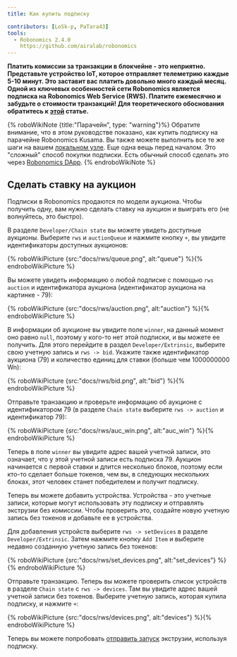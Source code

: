 ```yaml
---
title: Как купить подписку

contributors: [LoSk-p, PaTara43]
tools:
  - Robonomics 2.4.0
    https://github.com/airalab/robonomics
---
```


**Платить комиссии за транзакции в блокчейне - это неприятно. Представьте устройство IoT, которое отправляет телеметрию каждые 5-10 минут. Это заставит вас платить довольно много каждый месяц. Одной из ключевых особенностей сети Robonomics является подписка на Robonomics Web Service (RWS). Платите ежемесячно и забудьте о стоимости транзакций! Для теоретического обоснования обратитесь к [этой](https://blog.aira.life/rws-overview-part-2-heterogeneous-tokenomics-afc209cc855) статье.**


{% roboWikiNote {title:"Парачейн", type: "warning"}%}   Обратите внимание, что в этом руководстве показано, как купить подписку на парачейне Robonomics Kusama. Вы также можете выполнить все те же шаги на вашем [локальном узле](/docs/run-dev-node).
Еще одна вещь перед началом. Это "сложный" способ покупки подписки. Есть обычный способ сделать это через [Robonomics DApp](https://dapp.robonomics.network/#/).
{% endroboWikiNote %}

## Сделать ставку на аукцион

Подписки в Robonomics продаются по модели аукциона. Чтобы получить одну, вам нужно сделать ставку на аукцион и выиграть его (не волнуйтесь, это быстро).

В разделе `Developer/Chain state` вы можете увидеть доступные аукционы.
Выберите `rws` и `auctionQueue` и нажмите кнопку `+`, вы увидите идентификаторы доступных аукционов:

{% roboWikiPicture {src:"docs/rws/queue.png", alt:"queue"} %}{% endroboWikiPicture %}

Вы можете увидеть информацию о любой подписке с помощью `rws` `auction` и идентификатора аукциона (идентификатор аукциона на картинке - 79):

{% roboWikiPicture {src:"docs/rws/auction.png", alt:"auction"} %}{% endroboWikiPicture %}

В информации об аукционе вы увидите поле `winner`, на данный момент оно равно `null`, поэтому у кого-то нет этой подписки, и вы можете ее получить. Для этого перейдите в раздел `Developer/Extrinsic`, выберите свою учетную запись и `rws -> bid`. Укажите также идентификатор аукциона (79) и количество единиц для ставки (больше чем 1000000000 Wn):

{% roboWikiPicture {src:"docs/rws/bid.png", alt:"bid"} %}{% endroboWikiPicture %}

Отправьте транзакцию и проверьте информацию об аукционе с идентификатором 79 (в разделе `Chain state` выберите `rws -> auction` и идентификатор 79):

{% roboWikiPicture {src:"docs/rws/auc_win.png", alt:"auc_win"} %}{% endroboWikiPicture %}

Теперь в поле `winner` вы увидите адрес вашей учетной записи, это означает, что у этой учетной записи есть подписка 79. Аукцион начинается с первой ставки и длится несколько блоков, поэтому если кто-то сделает больше токенов, чем вы, в следующих нескольких блоках, этот человек станет победителем и получит подписку.

Теперь вы можете добавить устройства. Устройства - это учетные записи, которые могут использовать эту подписку и отправлять экструзии без комиссии.
Чтобы проверить это, создайте новую учетную запись без токенов и добавьте ее в устройства.

Для добавления устройств выберите `rws -> setDevices` в разделе `Developer/Extrinsic`. Затем нажмите кнопку `Add Item` и выберите недавно созданную учетную запись без токенов:

{% roboWikiPicture {src:"docs/rws/set_devices.png", alt:"set_devices"} %}{% endroboWikiPicture %}

Отправьте транзакцию. Теперь вы можете проверить список устройств в разделе `Chain state` с `rws -> devices`. Там вы увидите адрес вашей учетной записи без токенов. Выберите учетную запись, которая купила подписку, и нажмите `+`:

{% roboWikiPicture {src:"docs/rws/devices.png", alt:"devices"} %}{% endroboWikiPicture %}

Теперь вы можете попробовать [отправить запуск](/docs/subscription-launch) экструзии, используя подписку.